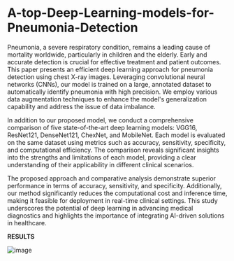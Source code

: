 # A-top-Deep-Learning-models-for-Pneumonia-Detection

Pneumonia, a severe respiratory condition, remains a leading cause of mortality worldwide, particularly in children and the elderly. Early and accurate detection is crucial for effective treatment and patient outcomes. This paper presents an efficient deep learning approach for pneumonia detection using chest X-ray images. Leveraging convolutional neural networks (CNNs), our model is trained on a large, annotated dataset to automatically identify pneumonia with high precision. We employ various data augmentation techniques to enhance the model's generalization capability and address the issue of data imbalance.

In addition to our proposed model, we conduct a comprehensive comparison of five state-of-the-art deep learning models: VGG16, ResNet121, DenseNet121, ChexNet, and MobileNet. Each model is evaluated on the same dataset using metrics such as accuracy, sensitivity, specificity, and computational efficiency. The comparison reveals significant insights into the strengths and limitations of each model, providing a clear understanding of their applicability in different clinical scenarios.

The proposed approach and comparative analysis demonstrate superior performance in terms of accuracy, sensitivity, and specificity. Additionally, our method significantly reduces the computational cost and inference time, making it feasible for deployment in real-time clinical settings. This study underscores the potential of deep learning in advancing medical diagnostics and highlights the importance of integrating AI-driven solutions in healthcare.

**RESULTS**



![image](https://github.com/user-attachments/assets/3bc5bef2-7edd-4fe9-97d9-47bd5a803246)
